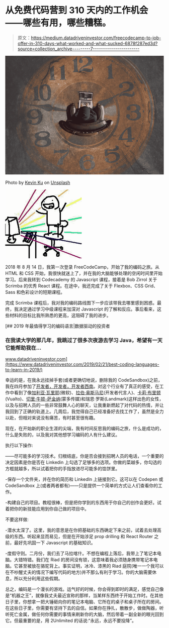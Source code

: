 # 从免费代码营到 310 天内的工作机会——哪些有用，哪些糟糕。

> 原文：<https://medium.datadriveninvestor.com/freecodecamp-to-job-offer-in-310-days-what-worked-and-what-sucked-6878f287ed3d?source=collection_archive---------7----------------------->

![](img/0538c9c9e8be977b69d64efa7e5d053d.png)

Photo by [Kevin Ku](https://unsplash.com/@ikukevk?utm_source=medium&utm_medium=referral) on [Unsplash](https://unsplash.com?utm_source=medium&utm_medium=referral)

![](img/caaeb8b6535126280b1d63c01b7b2692.png)

2018 年 8 月 14 日，我第一次登录 FreeCodeCamp，开始了我的编码之旅。从 HTML 和 CSS 开始，我很快就迷上了，并在我的大脑能够处理的空闲时间里开始学习。后来我转到 Codecademy 的 Javascript 课程，接着是 Bob Zirrol 关于 Scrimba 的优秀 React 课程。在途中，我还完成了关于 Flexbox、CSS Grid、Sass 和色彩设计的短期课程。

完成 Scrimba 课程后，我对我的编码路线图下一步应该带我去哪里感到困惑。最终，我决定通过学习中级课程来加深对 Javascript 的了解和反应。事后看来，这些材料的目标比我所熟悉的更高，这阻碍了我的进步。

[](https://www.datadriveninvestor.com/2019/02/21/best-coding-languages-to-learn-in-2019/) [## 2019 年最值得学习的编码语言|数据驱动的投资者

### 在我读大学的那几年，我跳过了很多次夜游去学习 Java，希望有一天它能帮助我在…

www.datadriveninvestor.com](https://www.datadriveninvestor.com/2019/02/21/best-coding-languages-to-learn-in-2019/) 

幸运的是，在我永远挂掉手套(或者更确切地说，删除我的 CodeSandbox)之前，我在四月参加了[开发者，开发者，开发者西南](https://medium.com/datadriveninvestor/my-first-developer-conference-what-i-learnt-4d1593c4284e)。对这个行业有了真正的感受，在工作中看到了像[加利亚·瓦里耶](https://twitter.com/galiyawarrier)(微软)、[拉伯·奥斯马尼](https://twitter.com/Rabeb_Othmani)(开发者代言人)、[卡莉·布里顿](https://twitter.com/carly_britton) (Vualto)、[切里·牛顿-萨金纳](https://twitter.com/HotCupOfTeaPls)(蒙多传媒)和瑞恩·罗斯(Landmark)这样出色的女性，以及与招聘人员的一些非常鼓舞人心的聊天，让我重新燃起了对代码的热情，并让我回到了正确的轨道上。几周后，我觉得自己已经准备好去找工作了，虽然是全力以赴，但相对来说没有痛苦，有时甚至很有趣。

现在，在开始新的职业生涯的尖端，我有时间反思我的编码之旅，什么是成功的，什么是失败的，以及我对其他想学习编码的人有什么建议。

执行以下操作:

——尽可能多的学习技术。归根结底，你是否会接到招聘人员的电话，一个重要的决定因素是你是否在 Linkedin 上勾选了足够多的选项。你做的菜越多，你勾选的方框就越多，所以试着把你的手指放进尽可能多的馅饼里。

-保存一个文件夹，并在你的简历和 LinkedIn 上链接到它。这可以在 Codepen 或 CodeSandbox 上(或者两者都有)——只是提供一个简单的方式让人们查看你的工作。

-构建自己的项目。教程很棒，但是把你学到的东西用于你自己的创作会更好。试着把你的新技能应用到你自己做的项目中。

不要这样做:

-潜水太深了。这里，我的意思是在你把基础的东西确定下来之前，试着去处理高级的东西。听起来显而易见，但是在开始涉足 prop drilling 和 React Router 之前，最好先巩固一下 Javascript 的基础知识。

-度假守则。二月份，我们去了马拉喀什。不想在编程上落后，我带上了笔记本电脑。大错特错。我们在 Riad 的房间没有锁，这意味着我必须随身携带笔记本电脑。它甚至被放在骆驼背上。事实证明，冰冷、漆黑的 Riad 庭院(唯一一个我可以在不吵醒丈夫的情况下编写代码的地方)并不那么有利于学习。你的大脑需要休息，所以充分利用这些假期。

总之，编码是一个漫长的游戏。运气好的时候，你会得到即时的满足，感觉自己像是“机器之王”，就像我丈夫最近宣称的那样，当某样东西终于开始工作时。在其他日子里，你想拿一把大锤砸向你的笔记本电脑、它所在的桌子和桌子所在的房间。在这些日子里，你需要有坚持下去的自信。如果你在挣扎，散散步，做做陶器，听听死亡金属，做任何你需要的事情来刷新你的大脑，然后带着一副全新的眼光回到它。但最重要的是，用 2Unlimited 的话说:“永远，永远不要投降”。